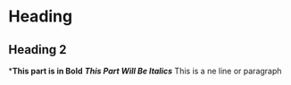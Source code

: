 # Heading
## Heading 2
***This part is in Bold**
***This Part Will Be Italics***
This is a ne line or paragraph
